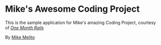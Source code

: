 # Mike's Awesome Coding Project

This is the sample application for Mike's amazing Coding Project, courtesy of [*One Month Rails*](http://onemonthrails.com)

By [Mike Melito](http://www.linkedin.com/pub/michael-melito/19/773/97)